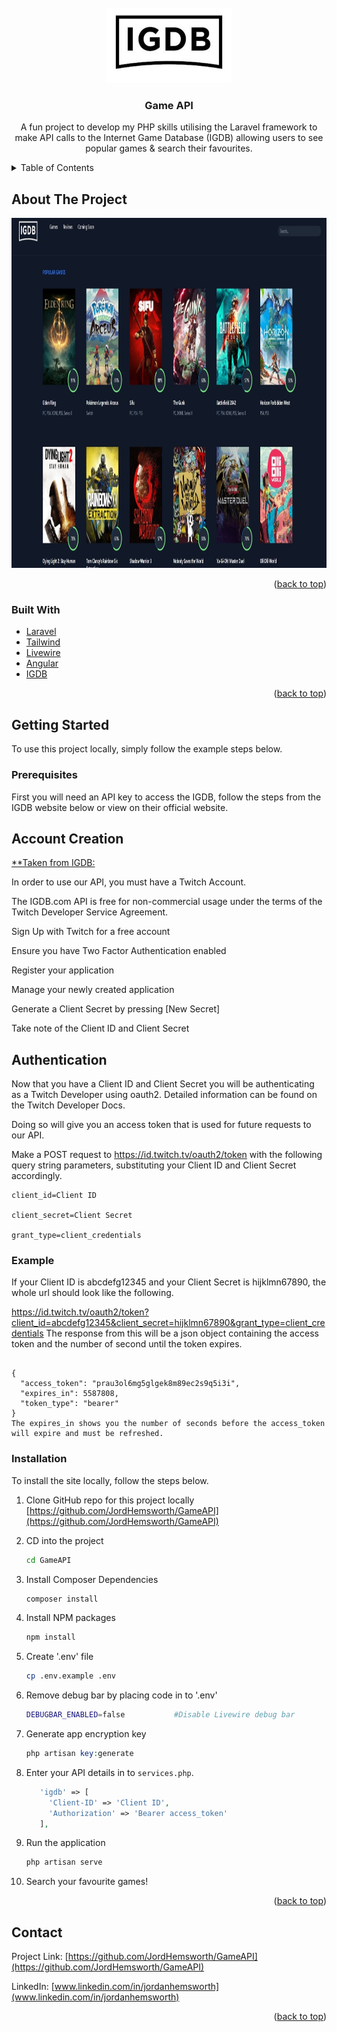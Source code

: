 <div id="top"></div>

<!-- PROJECT LOGO -->
<br />
<div align="center">
  <a href="https://github.com/JordHemsworth/GameAPI">
    <img src="public/images/IGDB_README.jpg" alt="Logo" width="200" height="120">
  </a>

<h3 align="center">Game API</h3>

  <p align="center">
    A fun project to develop my PHP skills utilising the Laravel framework to make API calls to the Internet Game Database (IGDB) allowing users to see popular games & search their favourites.
  </p>
</div>



<!-- TABLE OF CONTENTS -->
<details>
  <summary>Table of Contents</summary>
  <ol>
    <li>
      <a href="#about-the-project">About The Project</a>
      <ul>
        <li><a href="#built-with">Built With</a></li>
      </ul>
    </li>
    <li>
      <a href="#getting-started">Getting Started</a>
      <ul>
        <li><a href="#prerequisites">Prerequisites</a></li>
        <li><a href="#installation">Installation</a></li>
      </ul>
    </li>
    <li><a href="#contact">Contact</a></li>
  </ol>
</details>



<!-- ABOUT THE PROJECT -->
## About The Project

<div align="center">
  <a href="https://github.com/JordHemsworth/GameAPI">
    <img src="public/images/screenshot.jpg" alt="Logo" width="1080" height="560">
  </a>
</div>

<p align="right">(<a href="#top">back to top</a>)</p>



### Built With

* [Laravel](https://laravel.com)
* [Tailwind](https://tailwindcss.com/)
* [Livewire](https://laravel-livewire.com/)
* [Angular](https://angular.io/)
* [IGDB](https://api-docs.igdb.com/#about)

<p align="right">(<a href="#top">back to top</a>)</p>



<!-- GETTING STARTED -->
## Getting Started

To use this project locally, simply follow the example steps below.

### Prerequisites

First you will need an API key to access the IGDB, follow the steps from the IGDB website below or view on their official website.

<h2> Account Creation </h2>

[**Taken from IGDB:](https://api-docs.igdb.com/#about)

In order to use our API, you must have a Twitch Account.

The IGDB.com API is free for non-commercial usage under the terms of the Twitch Developer Service Agreement.

Sign Up with Twitch for a free account

Ensure you have Two Factor Authentication enabled

Register your application

Manage your newly created application

Generate a Client Secret by pressing [New Secret]

Take note of the Client ID and Client Secret


<h2> Authentication </h2>
Now that you have a Client ID and Client Secret you will be authenticating as a Twitch Developer using oauth2. Detailed information can be found on the Twitch Developer Docs.

Doing so will give you an access token that is used for future requests to our API.

Make a POST request to https://id.twitch.tv/oauth2/token with the following query string parameters, substituting your Client ID and Client Secret accordingly.

```
client_id=Client ID

client_secret=Client Secret

grant_type=client_credentials
```

<h3> Example </h3>
If your Client ID is abcdefg12345 and your Client Secret is hijklmn67890, the whole url should look like the following.

https://id.twitch.tv/oauth2/token?client_id=abcdefg12345&client_secret=hijklmn67890&grant_type=client_credentials
The response from this will be a json object containing the access token and the number of second until the token expires.

```

{
  "access_token": "prau3ol6mg5glgek8m89ec2s9q5i3i",
  "expires_in": 5587808,
  "token_type": "bearer"
}
The expires_in shows you the number of seconds before the access_token will expire and must be refreshed.

```

### Installation

To install the site locally, follow the steps below.

1. Clone GitHub repo for this project locally [https://github.com/JordHemsworth/GameAPI](https://github.com/JordHemsworth/GameAPI)

2. CD into the project
   ```sh
   cd GameAPI
   ```
3. Install Composer Dependencies
   ```sh
   composer install
   ```
4. Install NPM packages
   ```sh
   npm install
   ```
5. Create '.env' file
   ```sh   
   cp .env.example .env
   ```
6. Remove debug bar by placing code in to '.env'
    ```sh
    DEBUGBAR_ENABLED=false           #Disable Livewire debug bar
    ```
7. Generate app encryption key
   ```php
   php artisan key:generate
   ```
8. Enter your API details in to `services.php`.
   ```php
      'igdb' => [
        'Client-ID' => 'Client ID',
        'Authorization' => 'Bearer access_token'
      ],            
   ```  
9. Run the application  
   ```sh
   php artisan serve
   ``` 
10. Search your favourite games!  

<p align="right">(<a href="#top">back to top</a>)</p>



<!-- CONTACT -->
## Contact

Project Link: [https://github.com/JordHemsworth/GameAPI](https://github.com/JordHemsworth/GameAPI)

LinkedIn: [www.linkedin.com/in/jordanhemsworth](www.linkedin.com/in/jordanhemsworth)

<p align="right">(<a href="#top">back to top</a>)</p>



<!-- MARKDOWN LINKS & IMAGES -->
<!-- https://www.markdownguide.org/basic-syntax/#reference-style-links -->
[linkedin-url]: https://www.linkedin.com/in/jordan-hemsworth-8a66bb175/
[product-screenshot]: public\images\screenshot.jpg